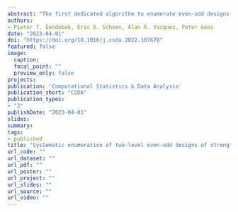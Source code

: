 ```yaml
---
abstract: "The first dedicated algorithm to enumerate even-odd designs of strength 3 is presented. Such designs cannot be constructed by folding over smaller designs, but they may permit simultaneous estimation of many more two-factor interactions than designs that can be constructed by folding over. In the algorithm, enumeration is restricted to the computationally convenient class of designs with at least one nonzero correlation between a two-factor and a three-factor interaction contrast vector. All such designs with up to 56 runs, all those with 64 runs and up to 13 factors, and a specific subclass of those with 64 runs and more than 13 factors have been enumerated.1 The best ranked 64-run designs substantially improve on benchmark designs from the literature."
authors:
- Pieter T. Eendebak, Eric D. Schoen, Alan R. Vazquez, Peter Goos
date: "2023-04-01"
doi: "https://doi.org/10.1016/j.csda.2022.107678"
featured: false
image:
  caption:
  focal_point: ""
  preview_only: false
projects:
publication: 'Computational Statistics & Data Analysis'
publication_short: "CSDA"
publication_types:
- "2"
publishDate: "2023-04-01"
slides:
summary:
tags:
- published
title: "Systematic enumeration of two-level even-odd designs of strength 3"
url_code: ""
url_dataset: ""
url_pdf: ""
url_poster: ""
url_project: ""
url_slides: ""
url_source: ""
url_video: ""
---
```

